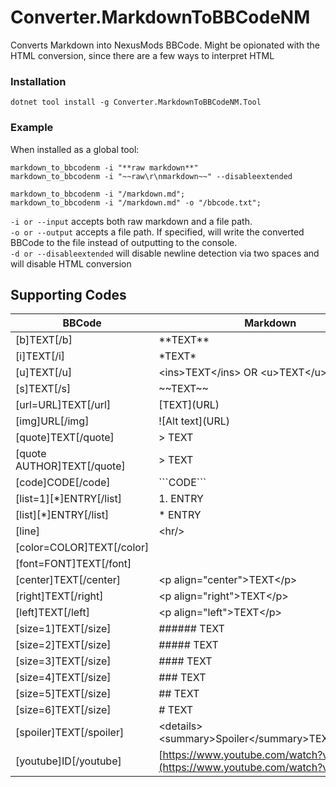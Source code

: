 # Converter.MarkdownToBBCodeNM
Converts Markdown into NexusMods BBCode. Might be opionated with the HTML conversion, since there are a few ways to interpret HTML

### Installation
```shell
dotnet tool install -g Converter.MarkdownToBBCodeNM.Tool
```

### Example
When installed as a global tool:
```shell
markdown_to_bbcodenm -i "**raw markdown**"
markdown_to_bbcodenm -i "~~raw\r\nmarkdown~~" --disableextended

markdown_to_bbcodenm -i "/markdown.md";
markdown_to_bbcodenm -i "/markdown.md" -o "/bbcode.txt";
```
`-i or --input` accepts both raw markdown and a file path.  
`-o or --output` accepts a file path. If specified, will write the
converted BBCode to the file instead of outputting to the console.  
`-d or --disableextended` will disable newline detection via two spaces
and will disable HTML conversion

## Supporting Codes
| BBCode                                 | Markdown                                                                     | Implementation|
| -------------------------------------- | ---------------------------------------------------------------------------- | ------------- |
| [b]TEXT[/b]                            | \*\*TEXT\*\*                                                                 | Markdown      |
| [i]TEXT[/i]                            | \*TEXT\*                                                                     | Markdown      |
| [u]TEXT[/u]                            | \<ins\>TEXT\<\/ins\> OR \<u\>TEXT\<\/u\>                                     | HTML          |
| [s]TEXT[/s]                            | \~\~TEXT\~\~                                                                 | Markdown      |
| [url=URL]TEXT[/url]                    | \[TEXT\]\(URL\)                                                              | Markdown      |
| [img]URL[/img]                         | \!\[Alt text\]\(URL\)                                                        | Markdown      |
| [quote]TEXT[/quote]                    | \> TEXT                                                                      | Markdown      |
| [quote AUTHOR]TEXT[/quote]             | \> TEXT                                                                      | Markdown      |
| [code]CODE[/code]                      | \`\`\`CODE\`\`\`                                                             | Markdown      |
| [list=1][*]ENTRY[/list]                | 1. ENTRY                                                                     | Markdown      |
| [list][*]ENTRY[/list]                  | \* ENTRY                                                                     | Markdown      |
| [line]                                 | \<hr\/\>                                                                     | HTML          |
| [color=COLOR]TEXT[/color]              |                                                                              | Not Possible  |
| [font=FONT]TEXT[/font]                 |                                                                              | Not Possible  |
| [center]TEXT[/center]                  | \<p align=\"center\"\>TEXT\<\/p\>                                            | HTML          |
| [right]TEXT[/right]                    | \<p align=\"right\"\>TEXT\<\/p\>                                             | HTML          |
| [left]TEXT[/left]                      | \<p align=\"left\"\>TEXT\<\/p\>                                              | HTML          |
| [size=1]TEXT[/size]                    | ###### TEXT                                                                  | Markdown      |
| [size=2]TEXT[/size]                    | ##### TEXT                                                                   | Markdown      |
| [size=3]TEXT[/size]                    | #### TEXT                                                                    | Markdown      |
| [size=4]TEXT[/size]                    | ### TEXT                                                                     | Markdown      |
| [size=5]TEXT[/size]                    | ## TEXT                                                                      | Markdown      |
| [size=6]TEXT[/size]                    | # TEXT                                                                       | Markdown      |
| [spoiler]TEXT[/spoiler]                | \<details\>\<summary\>Spoiler\<\/summary\>TEXT\<\/details\>                  | HTML          |
| [youtube]ID[/youtube]                  | [https://www.youtube.com/watch?v=ID](https://www.youtube.com/watch?v=ID\)    | Markdown      |
